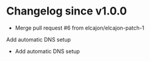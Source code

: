 # Changelog since v1.0.0
- Merge pull request #6 from elcajon/elcajon-patch-1

Add automatic DNS setup 
- Add automatic DNS setup 
